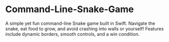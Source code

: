 # Command-Line-Snake-Game
A simple yet fun command-line Snake game built in Swift. Navigate the snake, eat food to grow, and avoid crashing into walls or yourself! Features include dynamic borders, smooth controls, and a win condition.
